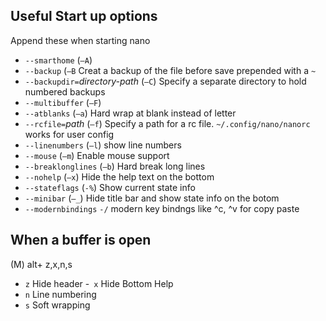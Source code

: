 ## Useful  Start up options

Append these when starting nano

- `--smarthome` (`—A`)
- `--backup` (`—B`
  Creat a backup of the file before save prepended with a `~`
- `--backupdir=`*directory-path* (`—C`)
  Specify a separate directory to hold numbered backups
- `--multibuffer` (`—F`)
- `--atblanks` (`—a`)
  Hard wrap at blank instead of letter
- `--rcfile=`*path* (`—f`)
  Specify a path for a rc file. `~/.config/nano/nanorc` works for user  config 
- `--linenumbers` (`—l`)
  show line numbers
- `--mouse` (`—m`)
  Enable mouse support
- `--breaklonglines` (`—b`)
  Hard break long lines
- `--nohelp` (`—x`)
  Hide the help text on the bottom
- `--stateflags` (`-%`)
  Show current state info
- `--minibar` (`—_`)
  Hide title bar and show state info on the botom
- `--modernbindings` `-/`
  modern key bindngs like ^c, ^v for copy paste



## When a buffer is open

(M) alt+ z,x,n,s

- `z` Hide header
-` x` Hide Bottom Help
- `n` Line numbering 
- `s` Soft wrapping
